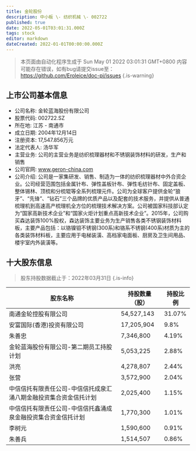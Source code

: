 ```yaml
---
title: 金轮股份
description: 中小板 \- 纺织机械 \- 002722
published: true
date: 2022-05-01T03:01:31.000Z
tags: stock
editor: markdown
dateCreated: 2022-01-01T00:00:00.000Z
---
```


> 本页面由自动化程序生成于 Sun May 01 2022 03:01:31 GMT+0800
> 内容可能存在错误，如有bug请提交issue至：https://github.com/Eroleice/doc-pi/issues
{.is-warning}

## 上市公司基本信息
- 公司名称: 金轮蓝海股份有限公司
- 股票代码: 002722.SZ
- 所在地: 江苏 - 南通市
- 成立日期: 2004年12月14日
- 注册资本: 17,547.856万元
- 法定代表人: 汤华军
- 主营业务: 公司的主营业务是纺织梳理器材和不锈钢装饰材料的研发，生产和销售
- 公司官网: www.geron-china.com
- 公司介绍: 公司是一家集研发、销售、制造为一体的纺织梳理器材中外合资企业。公司经营范围包括金属针布、弹性盖板针布、弹性毛纺针布、固定盖板、整体锡林、顶梳和分梳辊等全系列梳理元件。公司为全球客户提供金轮“狼牙”、“先锋”、“钻石”三个品牌的优质产品以及配套的技术服务，并提供从普通梳理机到高速高产梳理机全方位的梳理技术解决方案。公司被国家科技部认定为“国家高新技术企业”和“国家火炬计划重点高新技术企业”。2015年，公司购买森达装饰100%股权，森达装饰主要业务为生产销售各类不锈钢装饰材料板，主要产品包括：以铬镍钼不锈钢(300系)和铬系不锈钢(400系)材质为主的各类装饰材料板，主要应用于电梯装潢、高档家电面板、厨房及卫生间用品、楼宇室内外装潢等。


## 十大股东信息
> 股东持股数据截止于：2022年03月31日
{.is-info}

| 股东名称 | 持股数量（股） | 持股比例 |
| --- | --- | --- |
| 南通金轮控股有限公司 | 54,527,143 | 31.07% |
| 安富国际(香港)投资有限公司 | 17,205,904 | 9.8% |
| 朱善忠 | 7,346,800 | 4.19% |
| 金轮蓝海股份有限公司-第二期员工持股计划 | 5,053,225 | 2.88% |
| 洪亮 | 4,278,807 | 2.44% |
| 张营 | 3,572,900 | 2.04% |
| 中信信托有限责任公司-中信信托成泉汇涌八期金融投资集合资金信托计划 | 2,025,400 | 1.15% |
| 中信信托有限责任公司-中信信托鑫涌成泉金融投资集合资金信托计划 | 1,770,300 | 1.01% |
| 李树元 | 1,590,600 | 0.91% |
| 朱善兵 | 1,514,507 | 0.86% |





